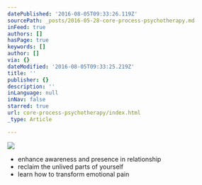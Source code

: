```yaml
---
datePublished: '2016-08-05T09:33:26.119Z'
sourcePath: _posts/2016-05-28-core-process-psychotherapy.md
inFeed: true
authors: []
hasPage: true
keywords: []
author: []
via: {}
dateModified: '2016-08-05T09:33:25.219Z'
title: ''
publisher: {}
description: ''
inLanguage: null
inNav: false
starred: true
url: core-process-psychotherapy/index.html
_type: Article

---
```

![](https://the-grid-user-content.s3-us-west-2.amazonaws.com/f2eddd5f-110f-4d84-acdb-51969a4a305b.jpg)

* enhance awareness and presence in relationship
* reclaim the unlived parts of yourself
* learn how to transform emotional pain